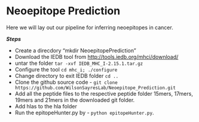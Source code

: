 # Neoepitope Prediction


Here we will lay out our pipeline for inferring neoepitopes in cancer.

_**Steps**_

- Create a direcdory “mkdir NeoepitopePrediction”
- Download the IEDB tool from http://tools.iedb.org/mhci/download/
- untar the folder 
		`tar -xvf IEDB_MHC_I-2.15.1.tar.gz`
- Configure the tool 
	`cd mhc_i; ./configure`
- Change directory to exit IEDB folder `cd ..`
- Clone the github source code - `git clone https://github.com/WilsonSayresLab/Neoepitope_Prediction.git`
- Add all the peptide files to the respective peptide folder 15mers, 17mers, 19mers and 21mers in the downloaded git folder. 
- Add hlas to the hla folder 
- Run the epitopeHunter.py by - `python epitopeHunter.py`.
